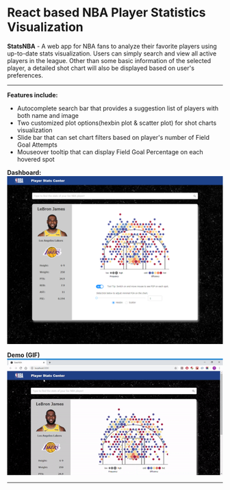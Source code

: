 # React based NBA Player Statistics Visualization
<b>StatsNBA</b> - A web app for NBA fans to analyze their favorite players using up-to-date stats visualization. Users can simply search and view all active players in the league. Other than some basic information of the selected player, a detailed shot chart will also be displayed based on user's preferences.
<hr />
<b>Features include:</b>
<ul>
	<li>Autocomplete search bar that provides a suggestion list of players with both name and image</li>
	<li>Two customized plot options(hexbin plot & scatter plot) for shot charts visualization</li>
	<li>Slide bar that can set chart filters based on player's number of Field Goal Attempts</li>
	<li>Mouseover tooltip that can display Field Goal Percentage on each hovered spot</li>
</ul>

<b>Dashboard:</b>
<br />
<img src="https://github.com/tianyaliu95/StatsNBA/blob/master/demo/demo1.png" alt="demo">

<b>Demo (GIF)</b>
<br />
![Demo](/demo/ezgif.com-video-to-gif.gif)

<hr />


